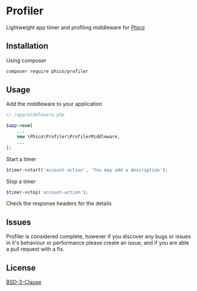 # Profiler

Lightweight app timer and profiling middleware for [Phico](https://github.com/phico-php/phico)

## Installation

Using composer

```sh
composer require phico/profiler
```

## Usage

Add the middleware to your application

```php
// /app/middleware.php

$app->use[
    ...
    new \Phico\Profiler\ProfilerMiddleware,
    ...
];

```

Start a timer

```php
$timer->start('account-action', 'You may add a description');
```

Stop a timer

```php
$timer->stop('account-action');
```

Check the response headers for the details

## Issues

Profiler is considered complete, however if you discover any bugs or issues in it's behaviour or performance please create an issue, and if you are able a pull request with a fix.

## License

[BSD-3-Clause](https://choosealicense.com/licenses/bsd-3-clause/)
